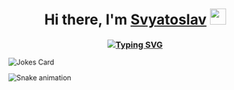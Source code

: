 <h1 align="center">Hi there, I'm <a href="https://svyatoslavsvyatkin.ru/" target="_blank">Svyatoslav</a> 
<img src="https://github.com/blackcater/blackcater/raw/main/images/Hi.gif" height="32"/></h1>
<h3 align="center">
  <a href="https://git.io/typing-svg"><img src="https://readme-typing-svg.herokuapp.com?font=Fira+Code&pause=1000&width=435&lines=Innopolis+University+BS22++student" alt="Typing SVG" /></a>
</h3>

<img src="https://readme-jokes.vercel.app/api" alt="Jokes Card" />

![Snake animation](https://github.com/dmhd6219/dmhd6219/blob/output/github-contribution-grid-snake.svg)

